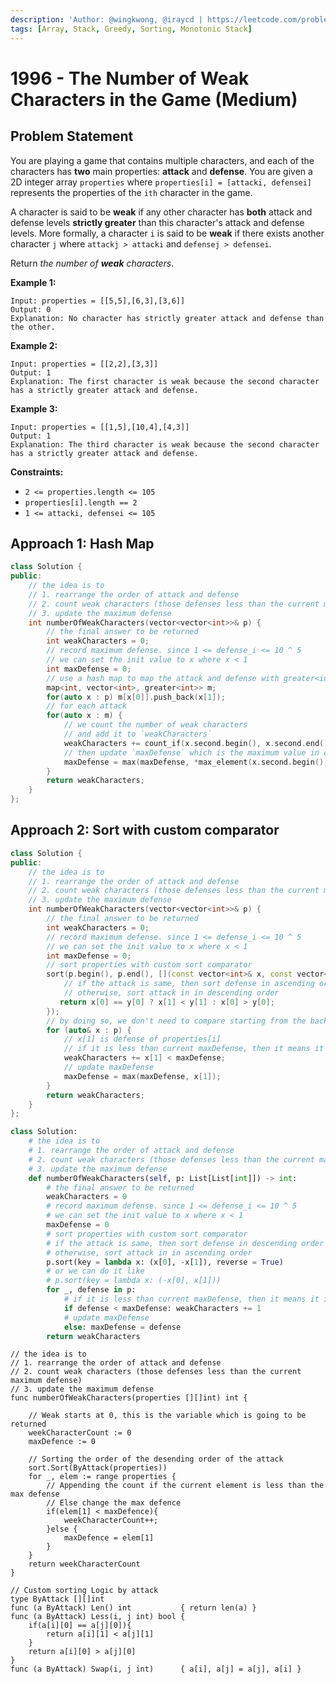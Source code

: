 ```yaml
---
description: 'Author: @wingkwong, @iraycd | https://leetcode.com/problems/the-number-of-weak-characters-in-the-game/'
tags: [Array, Stack, Greedy, Sorting, Monotonic Stack]
---
```


# 1996 - The Number of Weak Characters in the Game (Medium) 

## Problem Statement

You are playing a game that contains multiple characters, and each of the characters has **two** main properties: **attack** and **defense**. You are given a 2D integer array `properties` where `properties[i] = [attacki, defensei]` represents the properties of the `ith` character in the game.

A character is said to be **weak** if any other character has **both** attack and defense levels **strictly greater** than this character's attack and defense levels. More formally, a character `i` is said to be **weak** if there exists another character `j` where `attackj > attacki` and `defensej > defensei`.

Return *the number of **weak** characters*.

**Example 1:**

```
Input: properties = [[5,5],[6,3],[3,6]]
Output: 0
Explanation: No character has strictly greater attack and defense than the other.
```

**Example 2:**

```
Input: properties = [[2,2],[3,3]]
Output: 1
Explanation: The first character is weak because the second character has a strictly greater attack and defense.
```

**Example 3:**

```
Input: properties = [[1,5],[10,4],[4,3]]
Output: 1
Explanation: The third character is weak because the second character has a strictly greater attack and defense.
```

**Constraints:**

- `2 <= properties.length <= 105`
- `properties[i].length == 2`
- `1 <= attacki, defensei <= 105`

## Approach 1: Hash Map

<SolutionAuthor name="@wingkwong"/>

```cpp
class Solution {
public:
    // the idea is to
    // 1. rearrange the order of attack and defense
    // 2. count weak characters (those defenses less than the current maximum defense)
    // 3. update the maximum defense
    int numberOfWeakCharacters(vector<vector<int>>& p) {
        // the final answer to be returned
        int weakCharacters = 0;
        // record maximum defense. since 1 <= defense_i <= 10 ^ 5
        // we can set the init value to x where x < 1
        int maxDefense = 0;
        // use a hash map to map the attack and defense with greater<int> as a key_compare
        map<int, vector<int>, greater<int>> m;
        for(auto x : p) m[x[0]].push_back(x[1]);
        // for each attack
        for(auto x : m) {
            // we count the number of weak characters 
            // and add it to `weakCharacters`
            weakCharacters += count_if(x.second.begin(), x.second.end(), [&](int curDefense){ return curDefense < maxDefense;});
            // then update `maxDefense` which is the maximum value in current defenses
            maxDefense = max(maxDefense, *max_element(x.second.begin(), x.second.end()));
        }
        return weakCharacters;
    }
};
```

## Approach 2: Sort with custom comparator

<SolutionAuthor name="@wingkwong"/>

```cpp
class Solution {
public:
    // the idea is to
    // 1. rearrange the order of attack and defense
    // 2. count weak characters (those defenses less than the current maximum defense)
    // 3. update the maximum defense
    int numberOfWeakCharacters(vector<vector<int>>& p) {
        // the final answer to be returned
        int weakCharacters = 0;
        // record maximum defense. since 1 <= defense_i <= 10 ^ 5
        // we can set the init value to x where x < 1
        int maxDefense = 0;
        // sort properties with custom sort comparator
        sort(p.begin(), p.end(), [](const vector<int>& x, const vector<int>& y) {
            // if the attack is same, then sort defense in ascending order  
            // otherwise, sort attack in in descending order 
           return x[0] == y[0] ? x[1] < y[1] : x[0] > y[0];
        });
        // by doing so, we don't need to compare starting from the back
        for (auto& x : p) {
            // x[1] is defense of properties[i]
            // if it is less than current maxDefense, then it means it is a weak character
            weakCharacters += x[1] < maxDefense;
            // update maxDefense
            maxDefense = max(maxDefense, x[1]);
        }
        return weakCharacters;
    }
};
```

<SolutionAuthor name="@wingkwong"/>

```py
class Solution:
    # the idea is to
    # 1. rearrange the order of attack and defense
    # 2. count weak characters (those defenses less than the current maximum defense)
    # 3. update the maximum defense
    def numberOfWeakCharacters(self, p: List[List[int]]) -> int:
        # the final answer to be returned
        weakCharacters = 0
        # record maximum defense. since 1 <= defense_i <= 10 ^ 5
        # we can set the init value to x where x < 1
        maxDefense = 0
        # sort properties with custom sort comparator
        # if the attack is same, then sort defense in descending order  
        # otherwise, sort attack in in ascending order 
        p.sort(key = lambda x: (x[0], -x[1]), reverse = True)
		# or we can do it like 
		# p.sort(key = lambda x: (-x[0], x[1]))
        for _, defense in p:
            # if it is less than current maxDefense, then it means it is a weak character
            if defense < maxDefense: weakCharacters += 1
            # update maxDefense
            else: maxDefense = defense
        return weakCharacters
```

<SolutionAuthor name="@iraycd" />

```golang
// the idea is to
// 1. rearrange the order of attack and defense
// 2. count weak characters (those defenses less than the current maximum defense)
// 3. update the maximum defense
func numberOfWeakCharacters(properties [][]int) int {
    
    // Weak starts at 0, this is the variable which is going to be returned
    weekCharacterCount := 0
    maxDefence := 0
    
    // Sorting the order of the desending order of the attack
    sort.Sort(ByAttack(properties))
    for _, elem := range properties {
        // Appending the count if the current element is less than the max defense 
        // Else change the max defence
        if(elem[1] < maxDefence){
            weekCharacterCount++;
        }else {
            maxDefence = elem[1]
        }
    }
    return weekCharacterCount
}

// Custom sorting Logic by attack
type ByAttack [][]int
func (a ByAttack) Len() int           { return len(a) }
func (a ByAttack) Less(i, j int) bool { 
    if(a[i][0] == a[j][0]){
        return a[i][1] < a[j][1]
    }
    return a[i][0] > a[j][0] 
}
func (a ByAttack) Swap(i, j int)      { a[i], a[j] = a[j], a[i] }
```
